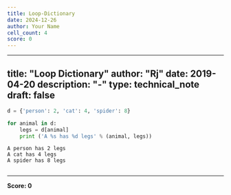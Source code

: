 ```yaml
---
title: Loop-Dictionary
date: 2024-12-26
author: Your Name
cell_count: 4
score: 0
---
```


---
title: "Loop Dictionary"
author: "Rj"
date: 2019-04-20
description: "-"
type: technical_note
draft: false
---

```python
d = {'person': 2, 'cat': 4, 'spider': 8}
```


```python
for animal in d:
    legs = d[animal]
    print ('A %s has %d legs' % (animal, legs))
```

    A person has 2 legs
    A cat has 4 legs
    A spider has 8 legs



```python

```


---
**Score: 0**